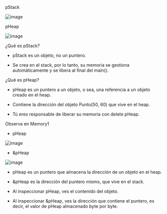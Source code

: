 pStack

![image](https://github.com/user-attachments/assets/19d1eea9-c93a-4c19-ac45-a0acfe452107)

pHeap

![image](https://github.com/user-attachments/assets/b33a2e50-8a2c-4bb9-90bb-a3857ac91227)


¿Qué es pStack?

- pStack es un objeto, no un puntero.

- Se crea en el stack, por lo tanto, su memoria se gestiona automáticamente y se libera al final del main().

¿Qué es pHeap?

- pHeap es un puntero a un objeto, o sea, una referencia a un objeto creado en el heap.

- Contiene la dirección del objeto Punto(50, 60) que vive en el heap.

- Tú eres responsable de liberar su memoria con delete pHeap.

Observa en Memory1
- pHeap

![image](https://github.com/user-attachments/assets/7526b5cc-d8b0-4073-a43e-662c304191e7)

  
- &pHeap

![image](https://github.com/user-attachments/assets/5e402b37-3c97-4d09-86a6-acd5357700cc)


- pHeap es un puntero que almacena la dirección de un objeto en el heap.

- &pHeap es la dirección del puntero mismo, que vive en el stack.


- Al inspeccionar pHeap, ves el contenido del objeto.

- Al inspeccionar &pHeap, ves la dirección que contiene el puntero, es decir, el valor de pHeap almacenado byte por byte.

